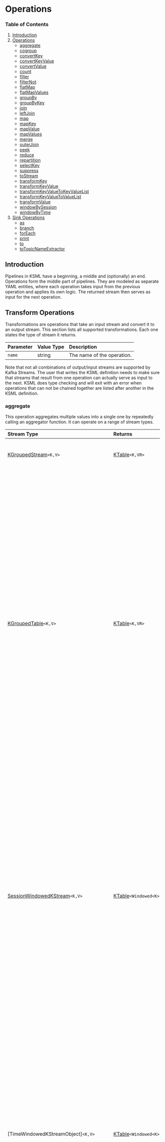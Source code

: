 # Operations

### Table of Contents

1. [Introduction](#introduction)
2. [Operations](#transform-operations)
    * [aggregate](#aggregate)
    * [cogroup](#cogroup)
    * [convertKey](#convertkey)
    * [convertKeyValue](#convertkeyvalue)
    * [convertValue](#convertvalue)
    * [count](#count)
    * [filter](#filter)
    * [filterNot](#filternot)
    * [flatMap](#flatmap)
    * [flatMapValues](#flatmapvalues)
    * [groupBy](#groupby)
    * [groupByKey](#groupbykey)
    * [join](#join)
    * [leftJoin](#leftjoin)
    * [map](#map)
    * [mapKey](#mapkey)
    * [mapValue](#mapvalue)
    * [mapValues](#mapvalues)
    * [merge](#merge)
    * [outerJoin](#outerjoin)
    * [peek](#peek)
    * [reduce](#reduce)
    * [repartition](#repartition)
    * [selectKey](#selectkey)
    * [suppress](#suppress)
    * [toStream](#tostream)
    * [transformKey](#transformkey)
    * [transformKeyValue](#transformkeyvalue)
    * [transformKeyValueToKeyValueList](#transformkeyvaluetokeyvaluelist)
    * [transformKeyValueToValueList](#transformkeyvaluetovaluelist)
    * [transformValue](#transformvalue)
    * [windowBySession](#windowbysession)
    * [windowByTime](#windowbytime)
3. [Sink Operations](#sink-operations)
    * [as](#as)
    * [branch](#branch)
    * [forEach](#foreach)
    * [print](#print)
    * [to](#to)
    * [toTopicNameExtractor](#totopicnameextractor)

[Duration]: types.md#duration

[Store]: reference/state-store-reference.md

[KStream]: https://kafka.apache.org/37/javadoc/org/apache/kafka/streams/kstream/KStream.html

[KTable]: https://kafka.apache.org/37/javadoc/org/apache/kafka/streams/kstream/KTable.html

[GlobalKTable]: https://kafka.apache.org/37/javadoc/org/apache/kafka/streams/kstream/GlobalKTable.html

[KGroupedStream]: https://kafka.apache.org/37/javadoc/org/apache/kafka/streams/kstream/KGroupedStream.html

[KGroupedTable]: https://kafka.apache.org/37/javadoc/org/apache/kafka/streams/kstream/KGroupedTable.html

[SessionWindowedKStream]: https://kafka.apache.org/37/javadoc/org/apache/kafka/streams/kstream/SessionWindowedKStream.html

[SessionWindowedCogroupedKStream]: https://kafka.apache.org/37/javadoc/org/apache/kafka/streams/kstream/SessionWindowedCogroupedKStream.html

[TimeWindowedKStream]: https://kafka.apache.org/37/javadoc/org/apache/kafka/streams/kstream/TimeWindowedKStream.html

[TimeWindowedCogroupedKStream]: https://kafka.apache.org/37/javadoc/org/apache/kafka/streams/kstream/TimeWindowedCogroupedKStream.html

[Aggregator]: functions.md#function-types

[Initializer]: functions.md#function-types

[KeyTransformer]: functions.md#function-types

[KeyValueMapper]: functions.md#function-types

[KeyValueToKeyValueListTransformer]: functions.md#function-types

[KeyValueToValueListTransformer]: functions.md#function-types

[KeyValueTransformer]: functions.md#function-types

[Merger]: functions.md#function-types

[Predicate]: functions.md#function-types

[Reducer]: functions.md#function-types

[StreamPartitioner]: functions.md#function-types

[ValueTransformer]: functions.md#function-types

[Windowed]: https://kafka.apache.org/37/javadoc/org/apache/kafka/streams/kstream/Windowed.html

## Introduction

Pipelines in KSML have a beginning, a middle and (optionally) an end. Operations form the middle part of pipelines. They
are modeled as separate YAML entities, where each operation takes input from the previous operation and applies its own
logic. The returned stream then serves as input for the next operation.

## Transform Operations

Transformations are operations that take an input stream and convert it to an output stream. This section lists all
supported transformations. Each one states the type of stream it returns.

| Parameter | Value Type | Description                |
|:----------|:-----------|:---------------------------|
| `name`    | string     | The name of the operation. |

Note that not all combinations of output/input streams are supported by Kafka Streams. The user that writes the KSML
definition needs to make sure that streams that result from one operation can actually serve as input to the next. KSML
does type checking and will exit with an error when operations that can not be chained together are listed after another
in the KSML definition.

### aggregate

This operation aggregates multiple values into a single one by repeatedly calling an aggregator function. It can
operate on a range of stream types.

| Stream Type                              | Returns                    | Parameter     | Value Type          | Required | Description                                                                                                                                                                                                                                        |
|:-----------------------------------------|:---------------------------|:--------------|:--------------------|:---------|:---------------------------------------------------------------------------------------------------------------------------------------------------------------------------------------------------------------------------------------------------|
| [KGroupedStream]`<K,V>`                  | [KTable]`<K,VR>`           | `store`       | Store configuration | No       | An optional [Store] configuration, should be of type `keyValue`.                                                                                                                                                                                   |
|                                          |                            | `initializer` | Inline or reference | Yes      | An [Initializer] function, which takes no arguments and returns a value of type `VR`.                                                                                                                                                              |
|                                          |                            | `aggregator`  | Inline or reference | Yes      | An [Aggregator] function, which takes a `key` of type `K`, a `value` of type `V` and `aggregatedValue` of type `VR`. It should add the key/value to the previously calculated `aggregateValue` and return a new aggregate value of type `VR`.      |
| [KGroupedTable]`<K,V>`                   | [KTable]`<K,VR>`           | `store`       | Store configuration | No       | An optional [Store] configuration, should be of type `keyValue`.                                                                                                                                                                                   |
|                                          |                            | `initializer` | Inline or reference | Yes      | An [Initializer] function, which takes no arguments and returns a value of type `VR`.                                                                                                                                                              |
|                                          |                            | `adder`       | Inline or reference | Yes      | An [Aggregator] function, which takes a `key` of type `K`, a `value` of type `V` and `aggregatedValue` of type `VR`. It should add the key/value to the previously calculated `aggregateValue` and return a new aggregate value of type `VR`.      |
|                                          |                            | `subtractor`  | Inline or reference | Yes      | An [Aggregator] function, which takes a `key` of type `K`, a `value` of type `V` and `aggregatedValue` of type `VR`. It should remove the key/value from the previously calculated `aggregateValue` and return a new aggregate value of type `VR`. |
| [SessionWindowedKStream]`<K,V>`          | [KTable]`<Windowed<K>,VR>` | `store`       | Store configuration | No       | An optional [Store] configuration, should be of type `session`.                                                                                                                                                                                    |
|                                          |                            | `initializer` | Inline or reference | Yes      | An [Initializer] function, which takes no arguments and returns a value of type `VR`.                                                                                                                                                              |
|                                          |                            | `aggregator`  | Inline or reference | Yes      | An [Aggregator] function, which takes a `key` of type `K`, a `value` of type `V` and `aggregatedValue` of type `VR`. It should add the key/value to the previously calculated `aggregateValue` and return a new aggregate value of type `VR`.      |
|                                          |                            | `merger`      | Inline or reference | Yes      | A [Merger] function, which takes a `key` of type `K`, and two values `value1` and `value2` of type `V`. The return value is the merged result, also of type `V`.                                                                                   |
| [TimeWindowedKStreamObject]`<K,V>`       | [KTable]`<Windowed<K>,VR>` | `store`       | Store configuration | No       | An optional [Store] configuration, should be of type `window`.                                                                                                                                                                                     |
|                                          |                            | `initializer` | Inline or reference | Yes      | An [Initializer] function, which takes no arguments and returns a value of type `VR`.                                                                                                                                                              |
|                                          |                            | `aggregator`  | Inline or reference | Yes      | An [Aggregator] function, which takes a `key` of type `K`, a `value` of type `V` and `aggregatedValue` of type `VR`. It should add the key/value to the previously calculated `aggregateValue` and return a new aggregate value of type `VR`.      |
| [CogroupedKStream]`<K,V>`                | [KTable]`<K,VR>`           | `store`       | Store configuration | No       | An optional [Store] configuration, should be of type `keyValue`.                                                                                                                                                                                   |
|                                          |                            | `initializer` | Inline or reference | Yes      | An [Initializer] function, which takes no arguments and returns a value of type `VR`.                                                                                                                                                              |
| [SessionWindowedCogroupedKStream]`<K,V>` | [KTable]`<Windowed<K>,VR>` | `store`       | Store configuration | No       | An optional [Store] configuration, should be of type `session`.                                                                                                                                                                                    |
|                                          |                            | `initializer` | Inline or reference | Yes      | An [Initializer] function, which takes no arguments and returns a value of type `VR`.                                                                                                                                                              |
|                                          |                            | `merger`      | Inline or reference | Yes      | A [Merger] function, which takes a `key` of type `K`, and two values `value1` and `value2` of type `V`. The return value is the merged result, also of type `V`.                                                                                   |
| [TimeWindowedCogroupedKStream]`<K,V>`    | [KTable]`<Windowed<K>,VR>` | `store`       | Store configuration | No       | An optional [Store] configuration, should be of type `window`.                                                                                                                                                                                     |
|                                          |                            | `initializer` | Inline or reference | Yes      | An [Initializer] function, which takes no arguments and returns a value of type `VR`.                                                                                                                                                              |

Example:

```yaml
pipelines:
  example_pipeline:
    from: input_stream
    via:
      - type: groupBy
        mapper: my_mapper_function
      - type: aggregate
        initializer:
          expression: 0
        aggregator:
          expression: aggregatedValue + value
      - type: toStream
    to: output_stream
```

### cogroup

This operation cogroups multiple values into a single one by repeatedly calling an aggregator function. It can
operate on a range of stream types.

| Stream Type               | Returns                    | Parameter    | Value Type          | Required | Description                                                                                                                                                                                                                                   |
|:--------------------------|:---------------------------|:-------------|:--------------------|:---------|:----------------------------------------------------------------------------------------------------------------------------------------------------------------------------------------------------------------------------------------------|
| [KGroupedStream]`<K,V>`   | [CogroupedKStream]`<K,VR>` | `aggregator` | Inline or reference | Yes      | An [Aggregator] function, which takes a `key` of type `K`, a `value` of type `V` and `aggregatedValue` of type `VR`. It should add the key/value to the previously calculated `aggregateValue` and return a new aggregate value of type `VR`. |
| [CogroupedKStream]`<K,V>` | n/a                        | n/a          | n/a                 | n/a      | This method is currently not supported in KSML.                                                                                                                                                                                               |

Example:

```yaml
pipelines:
  example_pipeline:
    from: input_stream
    via:
      - type: groupBy
        mapper: my_mapper_function
      - type: cogroup
        aggregator:
          expression: aggregatedValue + value
      - type: toStream
    to: output_stream
```

_Note: this operation was added to KSML for completion purposes, but is not considered ready or fully functional. Feel
free to experiment, but don't rely on this in production. Syntax changes may occur in future KSML releases._

### convertKey

This built-in operation takes a message and converts the key into a given type.

| Stream Type      | Returns           | Parameter | Value Type | Description                                                           |
|:-----------------|:------------------|:----------|:-----------|:----------------------------------------------------------------------|
| [KStream]`<K,V>` | [KStream]`<KR,V>` | `into`    | string     | The type to convert the key into. Conversion to `KR` is done by KSML. |

Example:

```yaml
pipelines:
  example_pipeline:
    from:
      topic: input_stream
      keyType: string
      valueType: string
    via:
      - type: convertKey
        into: json
    to: output_stream
```

### convertKeyValue

This built-in operation takes a message and converts the key and value into a given type.

| Stream Type      | Returns            | Parameter | Value Type | Description                                                                                                  |
|:-----------------|:-------------------|:----------|:-----------|:-------------------------------------------------------------------------------------------------------------|
| [KStream]`<K,V>` | [KStream]`<KR,VR>` | `into`    | string     | The type to convert the key and value into. Conversion of key into `KR` and value into `VR` is done by KSML. |

Example:

```yaml
pipelines:
  example_pipeline:
    from:
      topic: input_stream
      keyType: string
      valueType: string
    via:
      - type: convertKeyValue
        into: (json,xml)
    to: output_stream
```

### convertValue

This built-in operation takes a message and converts the value into a given type.

| Stream Type      | Returns           | Parameter | Value Type | Description                                                                        |
|:-----------------|:------------------|:----------|:-----------|:-----------------------------------------------------------------------------------|
| [KStream]`<K,V>` | [KStream]`<K,VR>` | `into`    | string     | The type to convert the value into. Conversion of value into `VR` is done by KSML. |

Example:

```yaml
pipelines:
  example_pipeline:
    from:
      topic: input_stream
      keyType: string
      valueType: string
    via:
      - type: convertValue
        into: xml
    to: output_stream
```

### count

This operation counts the number of messages and returns a table multiple values into a single one by repeatedly
calling an aggregator function. It can operate on a range of stream types.

| Stream Type                        | Returns                      | Parameter | Value Type          | Required | Description                                                      |
|:-----------------------------------|:-----------------------------|:----------|:--------------------|:---------|:-----------------------------------------------------------------|
| [KGroupedStream]`<K,V>`            | [KTable]`<K,Long>`           | `store`   | Store configuration | No       | An optional [Store] configuration, should be of type `keyValue`. |
| [KGroupedTable]`<K,V>`             | [KTable]`<K,Long>`           | `store`   | Store configuration | No       | An optional [Store] configuration, should be of type `keyValue`. |
| [SessionWindowedKStream]`<K,V>`    | [KTable]`<Windowed<K>,Long>` | `store`   | Store configuration | No       | An optional [Store] configuration, should be of type `session`.  |
| [TimeWindowedKStreamObject]`<K,V>` | [KTable]`<Windowed<K>,Long>` | `store`   | Store configuration | No       | An optional [Store] configuration, should be of type `window`.   |

Example:

```yaml
pipelines:
  example_pipeline:
    from: input_stream
    via:
      - type: groupBy
        mapper: my_mapper_function
      - type: count
      - type: toStream
    to: output_stream
```

### filter

Filter all incoming messages according to some predicate. The predicate function is called for every message. Only when
the predicate returns `true`, then the message will be sent to the output stream.

| Stream Type      | Returns          | Parameter | Value Type          | Required            | Description                                                                                         |
|:-----------------|:-----------------|:----------|:--------------------|:--------------------|:----------------------------------------------------------------------------------------------------|
| [KStream]`<K,V>` | [KStream]`<K,V>` | `if`      | Yes                 | Inline or reference | A [Predicate] function, which returns `True` if the message can pass the filter, `False` otherwise. |
|                  |                  |           |                     |                     |                                                                                                     |
| [KTable]`<K,V>`  | [KTable]`<K,V>`  | `store`   | Store configuration | No                  | An optional [Store] configuration, should be of type `keyValue`.                                    |
|                  |                  | `if`      | Yes                 | Inline or reference | A [Predicate] function, which returns `True` if the message can pass the filter, `False` otherwise. |

Example:

```yaml
pipelines:
  example_pipeline:
    from: input_stream
    via:
      - type: filter
        if:
          expression: key.startswith('a')
    to: output_stream
```

### filterNot

This operation works exactly like [filter](#filter), but negates all predicates before applying them. That means
messages for which the predicate returns `False` are accepted, while those that the predicate returns `True` for are
filtered out.
See [filter](#filter) for details on how to implement.

### flatMap

This operation takes a message and transforms it into zero, one or more new messages, which may have different key and
value types than the source.

| Stream Type      | Returns            | Parameter | Value Type          | Required | Description                                                                                                                                                                                            |
|:-----------------|:-------------------|:----------|:--------------------|:---------|:-------------------------------------------------------------------------------------------------------------------------------------------------------------------------------------------------------|
| [KStream]`<K,V>` | [KStream]`<KR,VR>` | `mapper`  | Inline or reference | Yes      | A [KeyValueMapper] function, which takes a `key` of type `K` and a `value` of type `V`. The return type should be a list of type `[(KR,VR)]` containing a list of transformed `key` and `value` pairs. |

Example:

```yaml
pipelines:
  example_pipeline:
    from: input_stream
    via:
      - type: flatMap
        mapper:
          expression: [ (key,value), (key,value) ]   # duplicate all incoming messages
    to: output_stream
```

### flatMapValues

This operation takes a message and transforms it into zero, one or more new values, which may have different value types
than the source. Every entry in the result list is combined with the source key and produced on the output stream.

| Stream Type      | Returns           | Parameter | Value Type          | Description                                                                                                                                                                        |
|:-----------------|:------------------|:----------|:--------------------|:-----------------------------------------------------------------------------------------------------------------------------------------------------------------------------------|
| [KStream]`<K,V>` | [KStream]`<K,VR>` | `mapper`  | Inline or reference | A [KeyValueMapper] function, which takes a `key` of type `K` and a `value` of type `V`. The return type should be a list of type `[VR]` containing a list of transformed `value`s. |

Example:

```yaml
pipelines:
  example_pipeline:
    from: input_stream
    via:
      - type: flatMapValues
        mapper:
          expression: [ value+1, value+2, value+3 ]   # creates 3 new messages [key,VR] for every input message
    to: output_stream
```

### groupBy

Group the records of a stream by value resulting from a KeyValueMapper.

| Stream Type      | Returns                  | Parameter | Value Type          | Required | Description                                                                                                                                     |
|:-----------------|:-------------------------|:----------|:--------------------|:---------|:------------------------------------------------------------------------------------------------------------------------------------------------|
| [KStream]`<K,V>` | [KGroupedStream]`<KR,V>` | `store`   | Store configuration | No       | An optional [Store] configuration, should be of type `keyValue`.                                                                                |
|                  |                          | `mapper`  | Inline or reference | Yes      | A [KeyValueMapper] function, which takes a `key` of type `K` and a `value` of type `V` and returns a value of type `KR` to group the stream by. |
| [KTable]`<K,V>`  | [KGroupedTable]`<KR,V>`  | `store`   | Store configuration | No       | An optional [Store] configuration, should be of type `keyValue`.                                                                                |
|                  |                          | `mapper`  | Inline or reference | Yes      | A [KeyValueMapper] function, which takes a `key` of type `K` and a `value` of type `V` and returns a value of type `KR` to group the stream by. |

Example:

```yaml
pipelines:
  example_pipeline:
    from: input_stream
    via:
      - type: groupBy
        mapper:
          expression: value["some_field"]
          resultType: string
      - type: aggregate
        initializer:
          expression: 0
        aggregator:
          expression: value1+value2
      - type: toStream
    to: output_stream
```

### groupByKey

Group the records of a stream by the stream's key.

| Stream Type      | Returns                 | Parameter | Value Type          | Required | Description                                                      |
|:-----------------|:------------------------|:----------|:--------------------|:---------|:-----------------------------------------------------------------|
| [KStream]`<K,V>` | [KGroupedStream]`<K,V>` | `store`   | Store configuration | No       | An optional [Store] configuration, should be of type `keyValue`. |

Example:

```yaml
pipelines:
  example_pipeline:
    from: input_stream
    via:
      - type: groupByKey
      - type: aggregate
        initializer:
          expression: 0
        aggregator:
          expression: value1+value2
      - type: toStream
    to: output_stream
```

### join

Join records of this stream with another stream's records using inner join. The join is computed on the
records' key with join predicate `thisStream.key == otherStream.key`. If both streams are not tables, then
their timestamps need to be close enough as defined by timeDifference.

| Stream Type      | Returns           | Parameter             | Value Type          | Required | Description                                                                                                                                                                            |
|:-----------------|:------------------|:----------------------|:--------------------|:---------|:---------------------------------------------------------------------------------------------------------------------------------------------------------------------------------------|
| [KStream]`<K,V>` | [KStream]`<K,VR>` | `store`               | Store configuration | No       | An optional [Store] configuration, should be of type `window`.                                                                                                                         |
|                  |                   | `stream`              | `string`            | Yes      | The name of the stream to join with. The stream should be of key type `K` and value type `VR`.                                                                                         |
|                  |                   | `valueJoiner`         | Inline or reference | Yes      | A [ValueJoiner] function, which takes a `key` of type `K`, and two values `value1` and `value2` of type `V`. The return value is the joined value of type `VR`.                        |
|                  |                   | `timeDifference`      | `duration`          | Yes      | The maximum allowed between two joined records.                                                                                                                                        |
|                  |                   | `grace`               | `duration`          | No       | A grace period during with out-of-order to-be-joined records may still arrive.                                                                                                         |
| [KStream]`<K,V>` | [KStream]`<K,VR>` | `table`               | `string`            | Yes      | The name of the table to join with. The table should be of key type `K` and value type `VO`.                                                                                           |                                                                    |
|                  |                   | `valueJoiner`         | Inline or reference | Yes      | A [ValueJoiner] function, which takes a `value1` of type `V` from the source table and a `value2` of type `VO` from the join table. The return value is the joined value of type `VR`. |
|                  |                   | `grace`               | `duration`          | No       | A grace period during with out-of-order to-be-joined records may still arrive.                                                                                                         |
| [KStream]`<K,V>` | [KStream]`<K,VR>` | `globalTable`         | `string`            | Yes      | The name of the global table to join with. The global table should be of key type `GK` and value type `GV`.                                                                            |
|                  |                   | `mapper`              | Inline or reference | Yes      | A [KeyValueMapper] function, which takes a `key` of type `K` and a `value` of type `V`. The return value is the key of type `GK` of the records from the GlobalTable to join with.     |
|                  |                   | `valueJoiner`         | Inline or reference | Yes      | A [ValueJoiner] function, which takes a `key` of type `K`, and two values `value1` and `value2` of type `V`. The return value is the joined value of type `VR`.                        |
| [KTable]`<K,V>`  | [KTable]`<K,VR>`  | `store`               | Store configuration | No       | The [Store] configuration, should be of type `keyValue`.                                                                                                                               |
|                  |                   | `table`               | `string`            | Yes      | The name of the table to join with. The table should be of key type `K` and value type `VO`.                                                                                           |                                                                    |
|                  |                   | `foreignKeyExtractor` | Inline or reference | No       | A [ForeignKeyExtractor] function, which takes a `value` of type `V`, which needs to be converted into the key type `KO` of the table to join with.                                     |                                                  
|                  |                   | `valueJoiner`         | Inline or reference | Yes      | A [ValueJoiner] function, which takes a `value1` of type `V` from the source table and a `value2` of type `VO` from the join table. The return value is the joined value of type `VR`. |
|                  |                   | `partitioner`         | Inline or reference | No       | A [Partitioner] function, which partitions the records on the primary stream.                                                                                                          |                                                                                                           |
|                  |                   | `otherPartitioner`    | Inline or reference | No       | A [Partitioner] function, which partitions the records on the join table.                                                                                                              |

Example:

```yaml
pipelines:
   example_pipeline:
    from: input_stream
    via:
      - type: join
        stream: second_stream
        valueJoiner: my_key_value_mapper
        timeDifference: 1m
    to: output_stream
```

### leftJoin

Join records of this stream with another stream's records using left join. The join is computed on the
records' key with join predicate `thisStream.key == otherStream.key`. If both streams are not tables, then
their timestamps need to be close enough as defined by timeDifference.

| Stream Type      | Returns           | Parameter             | Value Type          | Required | Description                                                                                                                                                                            |
|:-----------------|:------------------|:----------------------|:--------------------|:---------|:---------------------------------------------------------------------------------------------------------------------------------------------------------------------------------------|
| [KStream]`<K,V>` | [KStream]`<K,VR>` | `store`               | Store configuration | No       | An optional [Store] configuration, should be of type `window`.                                                                                                                         |
|                  |                   | `stream`              | `string`            | Yes      | The name of the stream to join with. The stream should be of key type `K` and value type `VR`.                                                                                         |
|                  |                   | `valueJoiner`         | Inline or reference | Yes      | A [ValueJoiner] function, which takes a `key` of type `K`, and two values `value1` and `value2` of type `V`. The return value is the joined value of type `VR`.                        |
|                  |                   | `timeDifference`      | `duration`          | Yes      | The maximum allowed between two joined records.                                                                                                                                        |
|                  |                   | `grace`               | `duration`          | No       | A grace period during with out-of-order to-be-joined records may still arrive.                                                                                                         |
| [KStream]`<K,V>` | [KStream]`<K,VR>` | `table`               | `string`            | Yes      | The name of the table to join with. The table should be of key type `K` and value type `VO`.                                                                                           |                                                                    |
|                  |                   | `valueJoiner`         | Inline or reference | Yes      | A [ValueJoiner] function, which takes a `value1` of type `V` from the source table and a `value2` of type `VO` from the join table. The return value is the joined value of type `VR`. |
|                  |                   | `grace`               | `duration`          | No       | A grace period during with out-of-order to-be-joined records may still arrive.                                                                                                         |
| [KStream]`<K,V>` | [KStream]`<K,VR>` | `globalTable`         | `string`            | Yes      | The name of the global table to join with. The global table should be of key type `GK` and value type `GV`.                                                                            |
|                  |                   | `mapper`              | Inline or reference | Yes      | A [KeyValueMapper] function, which takes a `key` of type `K` and a `value` of type `V`. The return value is the key of type `GK` of the records from the GlobalTable to join with.     |
|                  |                   | `valueJoiner`         | Inline or reference | Yes      | A [ValueJoiner] function, which takes a `key` of type `K`, and two values `value1` and `value2` of type `V`. The return value is the joined value of type `VR`.                        |
| [KTable]`<K,V>`  | [KTable]`<K,VR>`  | `store`               | Store configuration | No       | The [Store] configuration, should be of type `keyValue`.                                                                                                                               |
|                  |                   | `table`               | `string`            | Yes      | The name of the table to join with. The table should be of key type `K` and value type `VO`.                                                                                           |                                                                    |
|                  |                   | `foreignKeyExtractor` | Inline or reference | No       | A [ForeignKeyExtractor] function, which takes a `value` of type `V`, which needs to be converted into the key type `KO` of the table to join with.                                     |                                                  
|                  |                   | `valueJoiner`         | Inline or reference | Yes      | A [ValueJoiner] function, which takes a `value1` of type `V` from the source table and a `value2` of type `VO` from the join table. The return value is the joined value of type `VR`. |
|                  |                   | `partitioner`         | Inline or reference | No       | A [Partitioner] function, which partitions the records on the primary stream.                                                                                                          |                                                                                                           |
|                  |                   | `otherPartitioner`    | Inline or reference | No       | A [Partitioner] function, which partitions the records on the join table.                                                                                                              |

Example:

```yaml
pipelines:
  example_pipeline:
    from: input_stream
    via:
      - type: leftJoin
        stream: second_stream
        valueJoiner: my_key_value_mapper
        timeDifference: 1m
    to: output_stream
```

### map

This operation takes a message and transforms the key and value into a new key and value, which can each have a
different type than the source message key and value.

| Stream Type      | Returns            | Parameter | Value Type          | Required | Description                                                                                                                                                                               |
|:-----------------|:-------------------|:----------|:--------------------|:---------|:------------------------------------------------------------------------------------------------------------------------------------------------------------------------------------------|
| [KStream]`<K,V>` | [KStream]`<KR,VR>` | `mapper`  | Inline or reference | Yes      | A [KeyValueMapper] function, which takes a `key` of type `K` and a `value` of type `V`. The return type should be a tuple of type `(KR,VR)` containing the transformed `key` and `value`. |

Example:

```yaml
pipelines:
  example_pipeline:
    from: input_stream
    via:
      - type: map
        mapper:
          expression: (str(key), str(value))   # convert key and value from source type to string
    to: output_stream
```

### mapKey

This is an alias for [selectKey](#selectkey).

Example:

```yaml
pipelines:
  example_pipeline:
    from: input_stream
    via:
      - type: mapKey
        mapper:
          expression: str(key)   # convert key from source type to string
    to: output_stream
```

### mapValue

This is an alias for [mapValues](#mapvalues).

Example:

```yaml
pipelines:
  example_pipeline:
    from: input_stream
    via:
      - type: mapValue
        mapper:
          expression: str(value)   # convert value from source type to String
    to: output_stream
```

### mapValues

This operation takes a message and transforms its value to a new value, which may have different value type
than the source.

| Stream Type      | Returns           | Parameter | Value Type          | Required | Description                                                                                                                             |
|:-----------------|:------------------|:----------|:--------------------|:---------|:----------------------------------------------------------------------------------------------------------------------------------------|
| [KStream]`<K,V>` | [KStream]`<K,VR>` | `mapper`  | Inline or reference | Yes      | A [KeyValueMapper] function, which takes a `key` of type `K` and a `value` of type `V`. The return type should be a value of type `VR`. |

Example:

```yaml
pipelines:
  example_pipeline:
    from: input_stream
    via:
      - type: mapValues
        mapper:
          expression: str(value)   # convert value from source type to String
    to: output_stream
```

### merge

Merge this stream and the given stream into one larger stream. There is no ordering guarantee between records from this
stream and records from the provided stream in the merged stream. Relative order is preserved within each input stream
though (ie, records within one input stream are processed in order).

| Stream Type      | Returns          | Parameter | Value Type | Description                           |
|:-----------------|:-----------------|:----------|:-----------|:--------------------------------------|
| [KStream]`<K,V>` | [KStream]`<K,V>` | `stream`  | `string`   | The name of the stream to merge with. |

Example:

```yaml
pipelines:
  example_pipeline:
    from: input_stream
    via:
      - type: merge
        stream: second_stream
    to: output_stream
```

### outerJoin

Join records of this stream with another stream's records using outer join. The join is computed on the
records' key with join predicate `thisStream.key == otherStream.key`. If both streams are not tables, then
their timestamps need to be close enough as defined by timeDifference.

| Stream Type      | Returns           | Parameter        | Value Type          | Required | Description                                                                                                                                                                            |
|:-----------------|:------------------|:-----------------|:--------------------|:---------|:---------------------------------------------------------------------------------------------------------------------------------------------------------------------------------------|
| [KStream]`<K,V>` | [KStream]`<K,VR>` | `store`          | Store configuration | No       | An optional [Store] configuration, should be of type `window`.                                                                                                                         |
|                  |                   | `stream`         | `string`            | Yes      | The name of the stream to join with. The stream should be of key type `K` and value type `VR`.                                                                                         |
|                  |                   | `valueJoiner`    | Inline or reference | Yes      | A [ValueJoiner] function, which takes a `key` of type `K`, and two values `value1` and `value2` of type `V`. The return value is the joined value of type `VR`.                        |
|                  |                   | `timeDifference` | `duration`          | Yes      | The maximum allowed between two joined records.                                                                                                                                        |
|                  |                   | `grace`          | `duration`          | No       | A grace period during with out-of-order to-be-joined records may still arrive.                                                                                                         |
| [KTable]`<K,V>`  | [KStream]`<K,VR>` | `store`          | Store configuration | No       | An optional [Store] configuration, should be of type `keyValue`.                                                                                                                       |
|                  |                   | `table`          | `string`            | Yes      | The name of the table to join with. The table should be of key type `K` and value type `VO`.                                                                                           |                                                                    |
|                  |                   | `valueJoiner`    | Inline or reference | Yes      | A [ValueJoiner] function, which takes a `value1` of type `V` from the source table and a `value2` of type `VO` from the join table. The return value is the joined value of type `VR`. |

Example:

```yaml
pipelines:
  example_pipeline:
    from: input_stream
    via:
      - type: outerJoin
        stream: second_stream
        valueJoiner: my_key_value_mapper
        timeDifference: 1m
    to: output_stream
```

### peek

Perform an action on each record of a stream. This is a stateless record-by-record operation. Peek is a non-terminal
operation that triggers a side effect (such as logging or statistics collection) and returns an unchanged stream.

| Stream Type      | Returns          | Parameter | Value Type          | Description                                                                                                                  |
|:-----------------|:-----------------|:----------|:--------------------|:-----------------------------------------------------------------------------------------------------------------------------|
| [KStream]`<K,V>` | [KStream]`<K,V>` | `forEach` | Inline or reference | The [ForEach] function that will be called for every message, receiving arguments `key` of type `K` and `value` of type `V`. |

Example:

```yaml
pipelines:
  example_pipeline:
    from: input_stream
    via:
      - type: peek
        forEach: print_key_and_value
    to: output_stream
```

### reduce

Combine the values of records in this stream by the grouped key. Records with null key or value are ignored. Combining
implies that the type of the aggregate result is the same as the type of the input value, similar
to [aggregate(Initializer, Aggregator)](#aggregate).

| Stream Type                        | Returns                   | Parameter    | Value Type          | Required | Description                                                                                                                                                                                                                                  |
|:-----------------------------------|:--------------------------|:-------------|:--------------------|:---------|:---------------------------------------------------------------------------------------------------------------------------------------------------------------------------------------------------------------------------------------------|
| [KGroupedStream]`<K,V>`            | [KTable]`<K,V>`           | `store`      | Store configuration | No       | An optional [Store] configuration, should be of type `keyValue`.                                                                                                                                                                             |
|                                    |                           | `reducer`    | Inline or reference | Yes      | A [Reducer] function, which takes a `key` of type `K`, a `value` of type `V` and `aggregatedValue` of type `V`. It should add the key/value to the previously calculated `aggregateValue` and return a new aggregate value of type `V`.      |
| [KGroupedTable]`<K,V>`             | [KTable]`<K,V>`           | `store`      | Store configuration | No       | An optional [Store] configuration, should be of type `keyValue`.                                                                                                                                                                             |
|                                    |                           | `adder`      | Inline or reference | Yes      | A [Reducer] function, which takes a `key` of type `K`, a `value` of type `V` and `aggregatedValue` of type `V`. It should add the key/value to the previously calculated `aggregateValue` and return a new aggregate value of type `V`.      |
|                                    |                           | `subtractor` | Inline or reference | Yes      | A [Reducer] function, which takes a `key` of type `K`, a `value` of type `V` and `aggregatedValue` of type `V`. It should remove the key/value from the previously calculated `aggregateValue` and return a new aggregate value of type `V`. |
| [SessionWindowedKStream]`<K,V>`    | [KTable]`<Windowed<K>,V>` | `store`      | Store configuration | No       | An optional [Store] configuration, should be of type `session`.                                                                                                                                                                              |
|                                    |                           | `reducer`    | Inline or reference | Yes      | A [Reducer] function, which takes a `key` of type `K`, a `value` of type `V` and `aggregatedValue` of type `V`. It should add the key/value to the previously calculated `aggregateValue` and return a new aggregate value of type `V`.      |
| [TimeWindowedKStreamObject]`<K,V>` | [KTable]`<Windowed<K>,V>` | `store`      | Store configuration | No       | An optional [Store] configuration, should be of type `window`.                                                                                                                                                                               |
|                                    |                           | `reducer`    | Inline or reference | Yes      | A [Reducer] function, which takes a `key` of type `K`, a `value` of type `V` and `aggregatedValue` of type `V`. It should add the key/value to the previously calculated `aggregateValue` and return a new aggregate value of type `V`.      |

Example:

```yaml
pipelines:
  example_pipeline:
    from: input_stream
    via:
      - type: groupBy
        mapper: my_mapper_function
      - type: aggregate
        initializer:
          expression: 0
        aggregator:
          expression: aggregatedValue + value
      - type: toStream
    to: output_stream
```

Example:

```yaml
pipelines:
  example_pipeline:
    from: input_stream
    via:
      - type: groupBy
        mapper: my_mapper_function
      - type: reduce
        reducer:
          expression: value1+value2
      - type: toStream
    to: output_stream
```

### repartition

Materialize this stream to an auto-generated repartition topic with a given number of partitions, using a custom
partitioner. Similar to auto-repartitioning, the topic will be created with infinite retention time and data will be
automatically purged. The topic will be named as "${applicationId}-<name>-repartition".

| Stream Type      | Returns          | Parameter            | Value Type          | Required | Description                                           |
|:-----------------|:-----------------|:---------------------|:--------------------|:---------|:------------------------------------------------------|
| [KStream]`<K,V>` | [KStream]`<K,V>` | `numberOfPartitions` | integer             | No       | The number of partitions of the repartitioned topic.  |
|                  |                  | `partitioner`        | Inline or reference | No       | A custom [Partitioner] function to partition records. |

Example:

```yaml
pipelines:
  example_pipeline:
    from: input_stream
    via:
      - type: repartition
        name: my_partitioner
        numberOfPartitions: 3
        partitioner: my_own_partitioner
      - type: peek
        forEach: print_key_and_value
      - type: toStream
    to: output_stream
```

### selectKey

This operation takes a message and transforms the key into a new key, which may have a different type.

| Stream Type      | Returns           | Parameter | Value Type          | Required | Description                                                                                                                                                     |
|:-----------------|:------------------|:----------|:--------------------|:---------|:----------------------------------------------------------------------------------------------------------------------------------------------------------------|
| [KStream]`<K,V>` | [KStream]`<KR,V>` | `mapper`  | Inline or reference | Yes      | A [KeyValueMapper] function, which takes a `key` of type `K` and a `value` of type `V`. The return value is the key of resulting stream, which is of type `KR`. |

Example:

```yaml
pipelines:
  example_pipeline:
    from: input_stream
    via:
      - type: selectKey
        mapper:
          expression: str(key)   # convert key from source type to string
    to: output_stream
```

### suppress

Suppress some updates from this changelog stream, determined by the supplied Suppressed configuration. When
_windowCloses_ is selected and no further restrictions are provided, then this is interpreted as
_Suppressed.untilWindowCloses(unbounded())_.

| Stream Type     | Returns         | Parameter            | Value Type | Required | Description                                                                                                                                                                                                                                |
|:----------------|:----------------|:---------------------|:-----------|:---------|:-------------------------------------------------------------------------------------------------------------------------------------------------------------------------------------------------------------------------------------------|
| [KTable]`<K,V>` | [KTable]`<K,V>` | `until`              | `string`   | Yes      | This value can either be `timeLimit` or `windowCloses`. Note that _timeLimit_ suppression works on any stream, while _windowCloses_ suppression works only on _Windowed_ streams. For the latter, see [windowByTime] or [windowBySession]. |
|                 |                 | `duration`           | `string`   | No       | The [Duration] to suppress updates (only when `until`==`timeLimit`)                                                                                                                                                                        |
|                 |                 | `maxBytes`           | `int`      | No       | The maximum number of bytes to suppress updates                                                                                                                                                                                            |
|                 |                 | `maxRecords`         | `int`      | No       | The maximum number of records to suppress updates                                                                                                                                                                                          |
|                 |                 | `bufferFullStrategy` | `string`   | No       | Can be one of `emitEarlyWhenFull`, `shutdownWhenFull`                                                                                                                                                                                      |

Example:

```yaml
pipelines:
  example_pipeline:
    from: input_table
    via:
      - type: suppress
        until: timeLimit
        duration: 30s
        maxBytes: 128000
        maxRecords: 10000
        bufferFullStrategy: emitEarlyWhenFull
      - type: peek
        forEach: print_key_and_value
      - type: toStream
    to: output_stream
```

### toStream

Convert a KTable into a KStream object.

| Stream Type     | Returns           | Parameter | Value Type          | Required | Description                                                                                                                                                                                                           |
|:----------------|:------------------|:----------|:--------------------|:---------|:----------------------------------------------------------------------------------------------------------------------------------------------------------------------------------------------------------------------|
| [KTable]`<K,V>` | [KStream]`<KR,V>` | `mapper`  | Inline or reference | No       | A [KeyValueMapper] function, which takes a `key` of type `K` and a `value` of type `V`. The return value is the key of resulting stream, which is of type `KR`. If no mapper is provided, then keys remain unchanged. |

Example:

```yaml
pipelines:
  example_pipeline:
    from: input_table
    via:
      - type: toStream
    to: output_stream
```

### transformKey

This is an alias for [selectKey](#selectkey).

Example:

```yaml
pipelines:
  example_pipeline:
    from: input_stream
    via:
      - type: transformKey
        mapper:
          expression: str(key)   # convert key from source type to string
    to: output_stream
```

### transformKeyValue

This is an alias for [map](#map).

Example:

```yaml
pipelines:
  example_pipeline:
    from: input_stream
    via:
      - type: transformKeyValue
        mapper:
          expression: (str(key), str(value))   # convert key and value from source type to string
    to: output_stream
```

### transformKeyValueToKeyValueList

This is an alias for [flatMap](#flatmap).

Example:

```yaml
pipelines:
  example_pipeline:
    from: input_stream
    via:
      - type: transformKeyValueToKeyValueList
        mapper:
          expression: [ (key,value), (key,value) ]   # duplicate all incoming messages
    to: output_stream
```

### transformKeyValueToValueList

This is an alias for [flapMapValues](#flatmapvalues).

Example:

```yaml
pipelines:
  example_pipeline:
    from: input_stream
    via:
      - type: transformKeyValueToValueList
        mapper:
          expression: [ value+1, value+2, value+3 ]   # creates 3 new messages [key,VR] for every input message
    to: output_stream
```

### transformMetadata

This operation takes a message and transforms its value to a new value, which may have different value type
than the source.

| Stream Type      | Returns           | Parameter | Value Type          | Required | Description                                                                                                                                                                                                                     |
|:-----------------|:------------------|:----------|:--------------------|:---------|:--------------------------------------------------------------------------------------------------------------------------------------------------------------------------------------------------------------------------------|
| [KStream]`<K,V>` | [KStream]`<K,VR>` | `mapper`  | Inline or reference | Yes      | A [MetadataTransformer] function that converts the metadata (Kafka headers, timestamp) of every record in the stream. It gets a metadata object as input and should return the same type, but potentially with modified fields. |

Example:

```yaml
pipelines:
  example_pipeline:
    from: input_stream
    via:
      - type: transformValue
        mapper:
          expression: str(value)   # convert value from source type to String
    to: output_stream
```

### transformValue

This is an alias for [mapValues](#mapvalues).

Example:

```yaml
pipelines:
  example_pipeline:
    from: input_stream
    via:
      - type: transformValue
        mapper:
          expression: str(value)   # convert value from source type to String
    to: output_stream
```

### windowBySession

Create a new windowed KStream instance that can be used to perform windowed aggregations. For more details on the
different types of windows, please refer to [WindowTypes]|[this page].

| Stream Type               | Returns                                  | Parameter     | Value Type | Required | Description                                                                                          |
|:--------------------------|:-----------------------------------------|:--------------|:-----------|:---------|:-----------------------------------------------------------------------------------------------------|
| [KGroupedStream]`<K,V>`   | [SessionWindowedKStream]`<K,V>`          | inactivityGap | [Duration] | Yes      | The maximum inactivity gap with which keys are grouped.                                              |
|                           |                                          | grace         | [Duration] | No       | The grace duration allowing for out-of-order messages to still be associated with the right session. |
| [CogroupedKStream]`<K,V>` | [SessionWindowedCogroupedKStream]`<K,V>` | inactivityGap | [Duration] | Yes      | The maximum inactivity gap with which keys are grouped.                                              |
|                           |                                          | grace         | [Duration] | No       | The grace duration allowing for out-of-order messages to still be associated with the right session. |

Example:

```yaml
pipelines:
  example_pipeline:
    from: input_stream
    via:
      - type: groupBy
        mapper: my_mapper_function
      - type: windowBySession
        inactivityGap: 1h
        grace: 5m
      - type: reduce
        reducer: my_reducer_function
      - type: toStream
    to: output_stream
```

### windowByTime

Create a new windowed KStream instance that can be used to perform windowed aggregations. For more details on the
different types of windows, please refer to [WindowTypes]|[this page].

| Stream Type               | Returns                               | Parameter      | Value Type | Description                                                                                                                                                                                                                  |
|:--------------------------|:--------------------------------------|:---------------|:-----------|:-----------------------------------------------------------------------------------------------------------------------------------------------------------------------------------------------------------------------------|
| [KGroupedStream]`<K,V>`   | [TimeWindowedKStream]`<K,V>`          | `windowType`   | `string`   | Fixed value `sliding`.                                                                                                                                                                                                       |
|                           |                                       | timeDifference | [Duration] | The time difference parameter for the [SlidingWindows] object.                                                                                                                                                               |
|                           |                                       | grace          | [Duration] | (Optional) The grace parameter for the [SlidingWindows] object.                                                                                                                                                              |
| [KGroupedStream]`<K,V>`   | [TimeWindowedKStream]`<K,V>`          | `windowType`   | `string`   | Fixed value `hopping`.                                                                                                                                                                                                       |
|                           |                                       | advanceBy      | [Duration] | The amount by which each window is advanced. If this value is not specified, then it will be equal to _duration_, which gives tumbling windows. If you make this value smaller than _duration_ you will get hopping windows. |
|                           |                                       | grace          | [Duration] | (Optional) The grace parameter for the [TimeWindows] object.                                                                                                                                                                 |
| [KGroupedStream]`<K,V>`   | [TimeWindowedKStream]`<K,V>`          | `windowType`   | `string`   | Fixed value `tumbling`.                                                                                                                                                                                                      |
|                           |                                       | duration       | [Duration] | The duration parameter for the [TimeWindows] object.                                                                                                                                                                         |
|                           |                                       | grace          | [Duration] | (Optional) The grace parameter for the [TimeWindows] object.                                                                                                                                                                 |
| [CogroupedKStream]`<K,V>` | [TimeWindowedCogroupedKStream]`<K,V>` | `windowType`   | `string`   | Fixed value `sliding`.                                                                                                                                                                                                       |
|                           |                                       | timeDifference | [Duration] | The time difference parameter for the [SlidingWindows] object.                                                                                                                                                               |
|                           |                                       | grace          | [Duration] | (Optional) The grace parameter for the [SlidingWindows] object.                                                                                                                                                              |
| [CogroupedKStream]`<K,V>` | [TimeWindowedCogroupedKStream]`<K,V>` | `windowType`   | `string`   | Fixed value `hopping`.                                                                                                                                                                                                       |
|                           |                                       | advanceBy      | [Duration] | The amount by which each window is advanced. If this value is not specified, then it will be equal to _duration_, which gives tumbling windows. If you make this value smaller than _duration_ you will get hopping windows. |
|                           |                                       | grace          | [Duration] | (Optional) The grace parameter for the [TimeWindows] object.                                                                                                                                                                 |
| [CogroupedKStream]`<K,V>` | [TimeWindowedCogroupedKStream]`<K,V>` | `windowType`   | `string`   | Fixed value `tumbling`.                                                                                                                                                                                                      |
|                           |                                       | duration       | [Duration] | The duration parameter for the [TimeWindows] object.                                                                                                                                                                         |
|                           |                                       | grace          | [Duration] | (Optional) The grace parameter for the [TimeWindows] object.                                                                                                                                                                 |

Example:

```yaml
pipelines:
  example_pipeline:
    from: input_stream
    via:
      - type: groupBy
        mapper: my_mapper_function
      - type: windowedByTime
        windowType: tumbling
        duration: 1h
        advanceBy: 15m
        grace: 5m
      - type: reduce
        reducer: my_reducer_function
      - type: toStream
    to: output_stream
```

## Sink Operations

### as

Pipelines closed of with `as` can be referred by other pipelines as their starting reference. This allows for a common
part of processing logic to be placed in its own pipeline in KSML, serving as an intermediate result.

| Applies to          | Value Type | Required | Description                                                                    |
|:--------------------|:-----------|:---------|:-------------------------------------------------------------------------------|
| Any pipeline`<K,V>` | string     | Yes      | The name under which the pipeline result can be referenced by other pipelines. |

Example:

```yaml
pipelines:
  first:
    from: some_source_topic
    via:
      - type: ...
    as: first_pipeline

  second:
    from: first_pipeline
    via:
      - type: ...
    to: ...
```

Here, the first pipeline ends by sending its output to a stream internally called `first_pipeline`. This stream is used
as input for the `second` pipeline.

### branch

Branches out messages from the input stream into several branches based on predicates. Each branch is defined as a list
item below the branch operation. Branch predicates are defined using the `if` keyword. Messages are only processed by
one of the branches, namely the first one for which the predicate returns `true`.

| Applies to       | Value Type                 | Required | Description                                      |
|:-----------------|:---------------------------|:---------|:-------------------------------------------------|
| [KStream]`<K,V>` | List of branch definitions | Yes      | See for description of branch definitions below. |

Branches in KSML are nested pipelines, which are parsed without the requirement of a source attribute. Each branch
accepts the following parameters:

| Branch element | Value Type                              | Required | Description                                                                                                                   |
|:---------------|:----------------------------------------|:---------|:------------------------------------------------------------------------------------------------------------------------------|
| `if`           | Inline [Predicate] or reference         | No       | The [Predicate] function that determines if the message is sent down this branch, or is passed on to the next branch in line. |
| _Inline_       | All pipeline parameters, see [Pipeline] | Yes      | The inlined pipeline describes the topology of the specific branch.                                                           |

Example:

```yaml
pipelines:
  example_pipeline:
    from: some_source_topic
    branch:
      - if:
          expression: value['color'] == 'blue'
        to: ksml_sensordata_blue
      - if:
          expression: value['color'] == 'red'
        to: ksml_sensordata_red
      - forEach:
          code: |
            log.warn('Unknown color sensor: {}', value["color"])
```

In this example, the first two branches are entered if the respective predicate matches (the color attribute of value
matches a certain color).
If the predicate returns `false`, then the next predicate/branch is tried. Only the last branch in the list can be a
sink operation.

### forEach

This sends each message to a custom defined function. This function is expected to handle each message as its final
step. The function does not (need to) return anything.

| Applies to       | Value Type          | Description                                                                                                                               |
|:-----------------|:--------------------|:------------------------------------------------------------------------------------------------------------------------------------------|
| [KStream]`<K,V>` | Inline or reference | The [ForEach] function that is called for every record on the source stream. Its arguments are `key` of type `K` and `value` of type `V`. |

Examples:

```yaml
pipelines:
  example_pipeline:
    from: input_stream
    forEach: my_foreach_function
```

```yaml
pipelines:
  example_pipeline:
    forEach:
      code: |
        log.info("Processing message: key={}, value={}", key, value)
```

### print

This sends each message to a custom defined print function. This function is expected to handle each message as the
final in the pipeline. The function does not (need to) return anything.

As target, you can specify a filename. If none is specified, then all messages are printed to stdout.

| Applies to       | Parameter | Value Type          | Required | Description                                                                                                                                                                      |
|:-----------------|:----------|:--------------------|:---------|----------------------------------------------------------------------------------------------------------------------------------------------------------------------------------|
| [KStream]`<K,V>` | filename  | string              | No       | The filename to output records to. If nothing is specified, then messages will be printed on stdout.                                                                             |
|                  | label     | string              | No       | A label to attach to every output record.                                                                                                                                        |
|                  | `mapper`  | Inline or reference | Yes      | A [KeyValueMapper] function, which takes a `key` of type `K` and a `value` of type `V`. The return value should be of type `string` and is sent to the specified file or stdout. |

Examples:

```yaml
pipelines:
  example_pipeline:
    from: input_stream
    via:
      - type: ...
    print:
      filename: file.txt
      mapper:
        expression: "record value: " + str(value)
```

### to

Messages are sent directly to a named `Stream`.

| Applies to       | Value Type                                                     | Required | Description                                 |
|:-----------------|:---------------------------------------------------------------|:---------|:--------------------------------------------|
| [KStream]`<K,V>` | Inline [Topic] or reference to a stream, table or global table | Yes      | The name of a defined [stream](streams.md). |

Examples:

```yaml
pipelines:
  example_pipeline:
    from: input_stream
    to: my_target_stream
```

```yaml
pipelines:
  example_pipeline:
    from: input_stream
    via:
      - type: ...
    to:
      topic: my_target_topic
      keyType: someType
      valueType: someOtherType
      partitioner:
        expression: hash_of(key)
```

### toTopicNameExtractor

Messages are passed onto a user function, which returns the name of the topic that message needs to be sent to. This
operation acts as a Sink and is always the last operation in a [pipeline](pipelines.md).

| Applies to       | Value Type          | Required | Description                                                                                                                          |
|:-----------------|:--------------------|:---------|:-------------------------------------------------------------------------------------------------------------------------------------|
| [KStream]`<K,V>` | Inline or reference | Yes      | The [TopicNameExtractor] function that is called for every message and returns the topic name to which the message shall be written. |

Examples:

```yaml
pipelines:
  example_pipeline:
    from: input_stream
    toTopicNameExtractor: my_extractor_function
```

```yaml
pipelines:
  example_pipeline:
    from: input_stream
    toTopicNameExtractor:
      code: |
        if key == 'sensor1':
          return 'ksml_sensordata_sensor1'
        elif key == 'sensor2':
          return 'ksml_sensordata_sensor2'
        else:
          return 'ksml_sensordata_sensor0'
```
